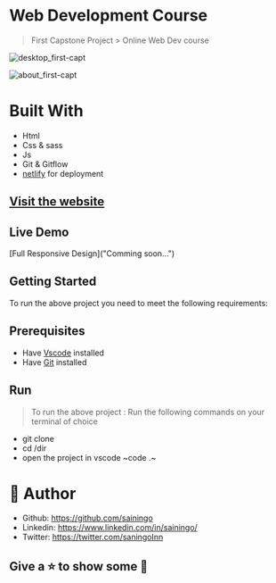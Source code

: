 # Web Development Course
> First Capstone Project > Online Web Dev course 
> 
![desktop_first-capt](https://user-images.githubusercontent.com/32932447/158680914-63155ff3-983d-4fca-bffb-d400743e2c91.jpg)

![about_first-capt](https://user-images.githubusercontent.com/32932447/158680944-721026b9-cb78-4a53-9b79-84585623dc82.jpg)

# Built With
- Html
- Css & sass
- Js
- Git & Gitflow
- [netlify](https://www.netlify.com/) for deployment

## [Visit the website](https://web-dev-course.netlify.app/)
## Live Demo
[Full Responsive Design]("Comming soon...")


## Getting Started
To run the above project you need to meet the following requirements:
## Prerequisites
- Have [Vscode](https://code.visualstudio.com/) installed 
- Have [Git](https://git-scm.com/) installed

## Run
> To run the above project :
> Run the following commands on your terminal of choice

- git clone <url>
- cd /dir
- open the project in vscode ~code .~


# 🤵 Author
- Github: https://github.com/sainingo
- Linkedin: https://www.linkedin.com/in/sainingo/
- Twitter: https://twitter.com/saningoInn
  
##  Give a ⭐ to show some 🤟
